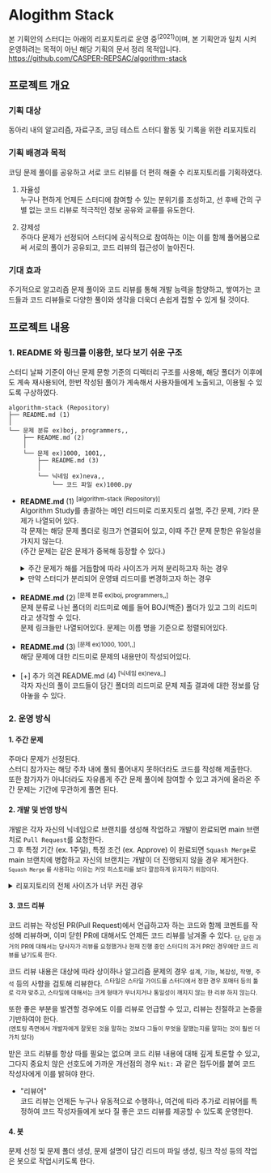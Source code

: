 # Alogithm Stack

본 기획안의 스터디는 아래의 리포지토리로 운영 중<sup>(2021)</sup>이며, 본 기획안과 일치 시켜 운영하려는 목적이 아닌 해당 기획의 문서 정리 목적입니다.  
https://github.com/CASPER-REPSAC/algorithm-stack

## 프로젝트 개요

### 기획 대상

동아리 내의 알고리즘, 자료구조, 코딩 테스트 스터디 활동 및 기록을 위한 리포지토리

### 기획 배경과 목적

코딩 문제 풀이를 공유하고 서로 코드 리뷰를 더 편히 해줄 수 리포지토리를 기획하였다.

1. 자율성  
   누구나 편하게 언제든 스터디에 참여할 수 있는 분위기를 조성하고, 선 후배 간의 구별 없는 코드 리뷰로 적극적인 정보 공유와 교류를 유도한다.

2. 강제성  
   주마다 문제가 선정되어 스터디에 공식적으로 참여하는 이는 이를 함께 풀어봄으로써 서로의 풀이가 공유되고, 코드 리뷰의 접근성이 높아진다.

### 기대 효과

주기적으로 알고리즘 문제 풀이와 코드 리뷰를 통해 개발 능력을 함양하고, 쌓여가는 코드들과 코드 리뷰들로 다양한 풀이와 생각을 더욱더 손쉽게 접할 수 있게 될 것이다.

## 프로젝트 내용

### 1. README 와 링크를 이용한, 보다 보기 쉬운 구조

스터디 날짜 기준이 아닌 문제 문항 기준의 디렉터리 구조를 사용해, 해당 폴더가 이후에도 계속 재사용되어, 한번 작성된 풀이가 계속해서 사용자들에게 노출되고, 이용될 수 있도록 구상하였다.

```
algorithm-stack (Repository)
├── README.md (1)
│
└── 문제 분류 ex)boj, programmers,,
    ├── README.md (2)
    │
    └── 문제 ex)1000, 1001,,
        ├── README.md (3)
        │
        └── 닉네임 ex)neva,,
            └── 코드 파일 ex)1000.py
```

- **README.md** (1) <sup>[algorithm-stack (Repository)] </sup>  
  Algorithm Study를 총괄하는 메인 리드미로 리포지토리 설명, 주간 문제, 기타 문제가 나열되어 있다.  
  각 문제는 해당 문제 폴더로 링크가 연결되어 있고, 이때 주간 문제 문항은 유일성을 가지지 않는다.  
  (주간 문제는 같은 문제가 중복해 등장할 수 있다.)

  <details>  
    <summary>주간 문제가 해를 거듭함에 따라 사이즈가 커져 분리하고자 하는 경우</summary>  
    <sup>리드미 내용을 해 별로 분리해 현재 해당 년도의 내용만을 리드미 파일에 담고 외의 년도의 내용은 README(20~21).md 등의 형태로 분리시킨다.</sup>
  </details>
  <details>
    <summary>만약 스터디가 분리되어 운영돼 리드미를 변경하고자 하는 경우</summary>
    <sup>해당 스터디 별로 현 위치에 폴더를 생성해 그 곳에 리드미를 생성 후 이 리드미의 내용을 담고 이 리드미의 내용은 운영된(되는) 스터디의 기간과 해당 폴더 링크 만을 담도록 변경한다.</sup>
  </details>

- **README.md** (2) <sup>[문제 분류 ex)boj, programmers,,]</sup>  
  문제 분류로 나뉜 폴더의 리드미로 예를 들어 BOJ(백준) 폴더가 있고 그의 리드미라고 생각할 수 있다.  
  문제 링크들만 나열되어있다. 문제는 이름 명을 기준으로 정렬되어있다.

- **README.md** (3) <sup>[문제 ex)1000, 1001,,]</sup>  
  해당 문제에 대한 리드미로 문제의 내용만이 작성되어있다.

- [+] 추가 의견 README.md (4) <sup>[닉네임 ex)neva,,]</sup>  
  각자 자신의 풀이 코드들이 담긴 폴더의 리드미로 문제 제출 결과에 대한 정보를 담아놓을 수 있다.

### 2. 운영 방식

#### 1. 주간 문제

주마다 문제가 선정된다.  
스터디 참가자는 해당 주차 내에 풀되 풀어내지 못하더라도 코드를 작성해 제출한다.  
또한 참가자가 아니더라도 자유롭게 주간 문제 풀이에 참여할 수 있고 과거에 올라온 주간 문제는 기간에 무관하게 풀면 된다.

#### 2. 개발 및 반영 방식

개발은 각자 자신의 닉네임으로 브랜치를 생성해 작업하고 개발이 완료되면 main 브랜치로 `Pull Request`를 요청한다.  
그 후 특정 기간 (ex. 1주일), 특정 조건 (ex. Approve) 이 완료되면 `Squash Merge`로 main 브랜치에 병합하고 자신의 브랜치는 개발이 더 진행되지 않을 경우 제거한다.
<sup>`Squash Merge` 를 사용하는 이유는 커밋 히스토리를 보다 깔끔하게 유지하기 위함이다.</sup>

  <details>
    <summary>리포지토리의 전체 사이즈가 너무 커진 경우</summary>
    <sup>sparseCheckout 기능을 활용하여 특정 폴더만 복제해 작업한다.</sup>
  </details>

#### 3. 코드 리뷰

코드 리뷰는 작성된 PR(Pull Request)에서 언급하고자 하는 코드와 함께 코멘트를 작성해 리뷰하며, 이미 닫힌 PR에 대해서도 언제든 코드 리뷰를 남겨줄 수 있다. <sub>단, 닫힌 과거의 PR에 대해서는 당사자가 리뷰를 요청했거나 현재 진행 중인 스터디의 과거 PR인 경우에만 코드 리뷰를 남기도록 한다.</sub>

코드 리뷰 내용은 대상에 따라 상이하나 알고리즘 문제의 경우 `설계`, `기능`, `복잡성`, `작명`, `주석` 등의 사항을 검토해 리뷰한다. <sup>스타일은 스타일 가이드를 스터디에서 정한 경우 포매터 등의 툴로 각자 맞추고, 스타일에 대해서는 크게 형태가 무너지거나 통일성이 깨지지 않는 한 리뷰 하지 않는다.</sup>

또한 좋은 부분을 발견할 경우에도 이를 리뷰로 언급할 수 있고, 리뷰는 친절하고 논증을 기반하여야 한다.  
<sup>
(멘토링 측면에서 개발자에게 잘못된 것을 말하는 것보다 그들이 무엇을 잘했는지를 말하는 것이 훨씬 더 가치 있다)
</sup>

받은 코드 리뷰를 항상 따를 필요는 없으며 코드 리뷰 내용에 대해 깊게 토론할 수 있고, 그다지 중요치 않은 선호도에 가까운 개선점의 경우 `Nit:` 과 같은 접두어를 붙여 코드 작성자에게 이를 밝혀야 한다.

- "리뷰어"  
  코드 리뷰는 언제든 누구나 유동적으로 수행하나, 여건에 따라 추가로 리뷰어를 특정하여 코드 작성자들에게 보다 질 좋은 코드 리뷰를 제공할 수 있도록 운영한다.

#### 4. 봇

문제 선정 및 문제 폴더 생성, 문제 설명이 담긴 리드미 파일 생성, 링크 작성 등의 작업은 봇으로 작업시키도록 한다.
